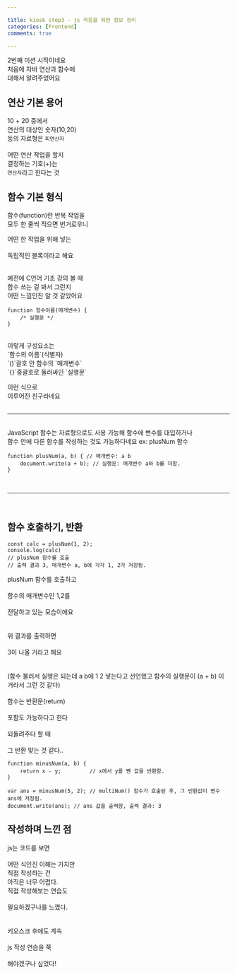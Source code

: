 ```yaml
---

title: kiosk step3 - js 적응을 위한 정보 정리 
categories: [Frontend]
comments: true

---
```


2번째 미션 시작이네요<br/> 
처음에 자바 연산과 함수에<br/> 
대해서 알려주었어요<br/>  

## 연산 기본 용어 

10 + 20 중에서<br/> 
연산의 대상인 숫자(10,20)<br/> 
등의 자료형은 `피연산자`<br/> 
<br/>
어떤 연산 작업을 할지<br/> 
결정하는 기호(+)는<br/> 
`연산자`라고 한다는 것<br/> 


## 함수 기본 형식 

함수(function)란 반복 작업을  
모두 한 줄씩 적으면 번거로우니 

어떤 한 작업을 위해 넣는<br/>  
독립적인 블록이라고 해요 

<br/>
예전에 C언어 기초 강의 볼 때<br/> 
함수 쓰는 걸 봐서 그런지<br/>  
어떤 느낌인진 알 것 같았어요
<br/> 

```
function 함수이름(매개변수) {
	/* 실행문 */
}
``` 
<br/>
이렇게 구성요소는<br/> 
`함수의 이름`(식별자)<br/> 
`()`괄호 안 함수의 `매개변수`<br/> 
`{}`중괄호로 둘러싸인 `실행문`<br/> 

이런 식으로<br/> 
이루어진 친구라네요<br/> 
<br/>

*** 

<br/>
 JavaScript 함수는 
 자료형으로도 사용 가능해 
 함수에 변수를 대입하거나 
 <br/>
 함수 안에 다른 함수를 
 작성하는 것도 가능하다네요 
 ex: plusNum 함수<br/> 
 
 
``` 
function plusNum(a, b) { // 매개변수: a b
	document.write(a + b); // 실행문: 매개변수 a와 b를 더함.
}
``` 
<br/> 

*** 

<br/> 

## 함수 호출하기, 반환

``` 
const calc = plusNum(1, 2);
console.log(calc)
// plusNum 함수를 호출
// 출력 결과 3, 매개변수 a, b에 각각 1, 2가 저장됨.
``` 

plusNum 함수를 호출하고<br/>  
함수의 매개변수인 1,2를<br/>  
전달하고 있는 모습이에요<br/>  
<br/>
위 결과를 출력하면<br/>  
3이 나올 거라고 해요<br/>  
<br/>
(함수 불러서 실행은 되는데 
a b에 1 2 넣는다고 선언했고 
함수의 실행문이 (a + b) 
이거라서 그런 것 같다) 
<br/>
<br/>
함수는 반환문(return)<br/>  
포함도 가능하다고 한다   
<br/>
되돌려주다 할 때<br/>  
그 반환 맞는 것 같다.. 
<br/> 

``` 
function minusNum(a, b) {
    return x - y;         // x에서 y를 뺀 값을 반환함.
}

var ans = minusNum(5, 2); // multiNum() 함수가 호출된 후, 그 반환값이 변수 ans에 저장됨.
document.write(ans); // ans 값을 출력함, 출력 결과: 3
``` 

## 작성하며 느낀 점 

js는 코드를 보면<br/>  
어떤 식인진 이해는 가지만<br/> 
직접 작성하는 건<br/> 
아직은 너무 어렵다. 
<br/>
직접 작성해보는 연습도<br/>  
필요하겠구나를 느꼈다.<br/>  
<br/>
키오스크 후에도 계속<br/>  
js 작성 연습을 쭉<br/>  
해야겠구나 싶었다!<br/> 
